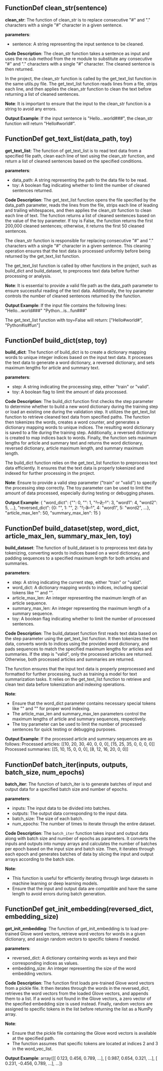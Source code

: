 ## FunctionDef clean_str(sentence)
**clean_str**: The function of clean_str is to replace consecutive "#" and "." characters with a single "#" character in a given sentence.

**parameters**:
- sentence: A string representing the input sentence to be cleaned.

**Code Description**:
The clean_str function takes a sentence as input and uses the re.sub method from the re module to substitute any consecutive "#" and "." characters with a single "#" character. The cleaned sentence is then returned.

In the project, the clean_str function is called by the get_text_list function in the same utils.py file. The get_text_list function reads lines from a file, strips each line, and then applies the clean_str function to clean the text before returning a list of cleaned sentences.

**Note**:
It is important to ensure that the input to the clean_str function is a string to avoid any errors.

**Output Example**:
If the input sentence is "Hello...world###", the clean_str function will return "Hello#world#".
## FunctionDef get_text_list(data_path, toy)
**get_text_list**: The function of get_text_list is to read text data from a specified file path, clean each line of text using the clean_str function, and return a list of cleaned sentences based on the specified conditions.

**parameters**:
- data_path: A string representing the path to the data file to be read.
- toy: A boolean flag indicating whether to limit the number of cleaned sentences returned.

**Code Description**:
The get_text_list function opens the file specified by the data_path parameter, reads the lines from the file, strips each line of leading and trailing whitespaces, and then applies the clean_str function to clean each line of text. The function returns a list of cleaned sentences based on the value of the toy parameter. If toy is False, the function returns the first 200,000 cleaned sentences; otherwise, it returns the first 50 cleaned sentences.

The clean_str function is responsible for replacing consecutive "#" and "." characters with a single "#" character in a given sentence. This cleaning operation ensures that the text data is processed uniformly before being returned by the get_text_list function.

The get_text_list function is called by other functions in the project, such as build_dict and build_dataset, to preprocess text data before further processing or analysis.

**Note**:
It is essential to provide a valid file path as the data_path parameter to ensure successful reading of the text data. Additionally, the toy parameter controls the number of cleaned sentences returned by the function.

**Output Example**:
If the input file contains the following lines:
"Hello...world###"
"Python...is...fun###"

The get_text_list function with toy=False will return:
["Hello#world#", "Python#is#fun"]
## FunctionDef build_dict(step, toy)
**build_dict**: The function of build_dict is to create a dictionary mapping words to unique integer indices based on the input text data. It processes the text data to generate a word dictionary, a reversed dictionary, and sets maximum lengths for article and summary text.

**parameters**:
- step: A string indicating the processing step, either "train" or "valid".
- toy: A boolean flag to limit the amount of data processed.

**Code Description**:
The build_dict function first checks the step parameter to determine whether to build a new word dictionary during the training step or load an existing one during the validation step. It utilizes the get_text_list function to retrieve cleaned text data from specified paths. The function then tokenizes the words, creates a word counter, and generates a dictionary mapping words to unique indices. The resulting word dictionary is saved to a file during the training step. Additionally, a reversed dictionary is created to map indices back to words. Finally, the function sets maximum lengths for article and summary text and returns the word dictionary, reversed dictionary, article maximum length, and summary maximum length.

The build_dict function relies on the get_text_list function to preprocess text data efficiently. It ensures that the text data is properly tokenized and indexed for further processing in the project.

**Note**:
Ensure to provide a valid step parameter ("train" or "valid") to specify the processing step correctly. The toy parameter can be used to limit the amount of data processed, especially during testing or debugging phases.

**Output Example**:
{
    "word_dict": {"<padding>": 0, "<unk>": 1, "<s>": 2, "</s>": 3, "word1": 4, "word2": 5, ...},
    "reversed_dict": {0: "<padding>", 1: "<unk>", 2: "<s>", 3: "</s>", 4: "word1", 5: "word2", ...},
    "article_max_len": 50,
    "summary_max_len": 15
}
## FunctionDef build_dataset(step, word_dict, article_max_len, summary_max_len, toy)
**build_dataset**: The function of build_dataset is to preprocess text data by tokenizing, converting words to indices based on a word dictionary, and padding sequences to a specified maximum length for both articles and summaries.

**parameters**:
- step: A string indicating the current step, either "train" or "valid".
- word_dict: A dictionary mapping words to indices, including special tokens like "<unk>" and "<padding>".
- article_max_len: An integer representing the maximum length of an article sequence.
- summary_max_len: An integer representing the maximum length of a summary sequence.
- toy: A boolean flag indicating whether to limit the number of processed sentences.

**Code Description**:
The build_dataset function first reads text data based on the step parameter using the get_text_list function. It then tokenizes the text data, converts words to indices using the provided word dictionary, and pads sequences to match the specified maximum lengths for articles and summaries. If the step is "valid", only the processed articles are returned. Otherwise, both processed articles and summaries are returned.

The function ensures that the input text data is properly preprocessed and formatted for further processing, such as training a model for text summarization tasks. It relies on the get_text_list function to retrieve and clean text data before tokenization and indexing operations.

**Note**:
- Ensure that the word_dict parameter contains necessary special tokens like "<unk>" and "<padding>" for proper word indexing.
- The article_max_len and summary_max_len parameters control the maximum lengths of article and summary sequences, respectively.
- The toy parameter can be used to limit the number of processed sentences for quick testing or debugging purposes.

**Output Example**:
If the processed article and summary sequences are as follows:
Processed articles: [[10, 20, 30, 40, 0, 0, 0], [15, 25, 35, 0, 0, 0, 0]]
Processed summaries: [[5, 10, 15, 0, 0, 0], [8, 12, 16, 20, 0, 0]]
## FunctionDef batch_iter(inputs, outputs, batch_size, num_epochs)
**batch_iter**: The function of batch_iter is to generate batches of input and output data for a specified batch size and number of epochs.

**parameters**:
- inputs: The input data to be divided into batches.
- outputs: The output data corresponding to the input data.
- batch_size: The size of each batch.
- num_epochs: The number of times to iterate through the entire dataset.

**Code Description**:
The `batch_iter` function takes input and output data along with batch size and number of epochs as parameters. It converts the inputs and outputs into numpy arrays and calculates the number of batches per epoch based on the input size and batch size. Then, it iterates through each epoch and generates batches of data by slicing the input and output arrays according to the batch size.

**Note**:
- This function is useful for efficiently iterating through large datasets in machine learning or deep learning models.
- Ensure that the input and output data are compatible and have the same length to avoid errors during batch generation.
## FunctionDef get_init_embedding(reversed_dict, embedding_size)
**get_init_embedding**: The function of get_init_embedding is to load pre-trained Glove word vectors, retrieve word vectors for words in a given dictionary, and assign random vectors to specific tokens if needed.

**parameters**:
- reversed_dict: A dictionary containing words as keys and their corresponding indices as values.
- embedding_size: An integer representing the size of the word embedding vectors.

**Code Description**:
The function first loads pre-trained Glove word vectors from a pickle file. It then iterates through the words in the reversed_dict, retrieves the word vectors from the loaded Glove vectors, and appends them to a list. If a word is not found in the Glove vectors, a zero vector of the specified embedding size is used instead. Finally, random vectors are assigned to specific tokens in the list before returning the list as a NumPy array.

**Note**:
- Ensure that the pickle file containing the Glove word vectors is available at the specified path.
- The function assumes that specific tokens are located at indices 2 and 3 in the word_vec_list.

**Output Example**:
array([[ 0.123,  0.456,  0.789, ...],
       [ 0.987,  0.654,  0.321, ...],
       [ 0.231, -0.456,  0.789, ...],
       ...])
